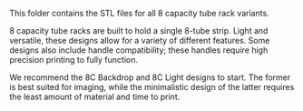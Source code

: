 This folder contains the STL files for all 8 capacity tube rack variants.

8 capacity tube racks are built to hold a single 8-tube strip. Light and versatile, these designs allow for a variety of different features. Some designs also include handle compatibility; these handles require high precision printing to fully function.

We recommend the 8C Backdrop and 8C Light designs to start. The former is best suited for imaging, while the minimalistic design of the latter requires the least amount of material and time to print.

